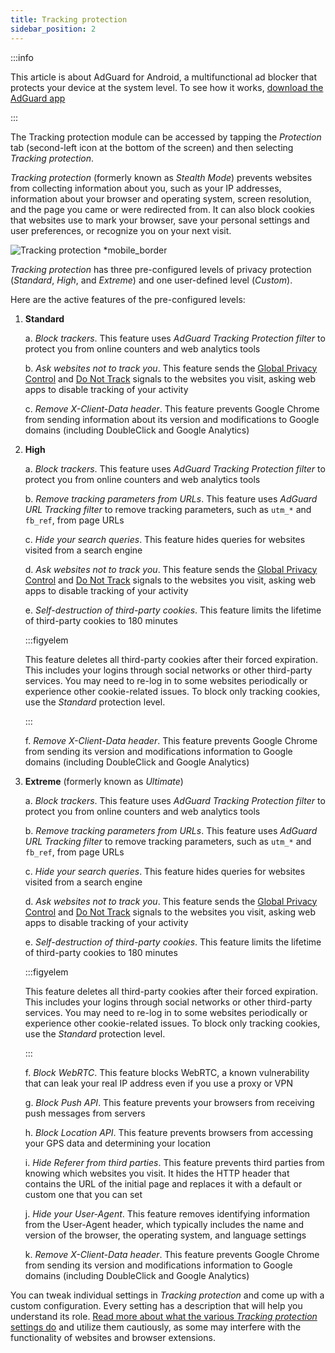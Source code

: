 ```yaml
---
title: Tracking protection
sidebar_position: 2
---
```


:::info

This article is about AdGuard for Android, a multifunctional ad blocker that protects your device at the system level. To see how it works, [download the AdGuard app](https://agrd.io/download-kb-adblock)

:::

The Tracking protection module can be accessed by tapping the _Protection_ tab (second-left icon at the bottom of the screen) and then selecting _Tracking protection_.

_Tracking protection_ (formerly known as _Stealth Mode_) prevents websites from collecting information about you, such as your IP addresses, information about your browser and operating system, screen resolution, and the page you came or were redirected from. It can also block cookies that websites use to mark your browser, save your personal settings and user preferences, or recognize you on your next visit.

![Tracking protection \*mobile_border](https://cdn.adtidy.org/blog/new/y5fuztracking_protection.png)

_Tracking protection_ has three pre-configured levels of privacy protection (_Standard_, _High_, and _Extreme_) and one user-defined level (_Custom_).

Here are the active features of the pre-configured levels:

1. **Standard**

    a. _Block trackers_. This feature uses _AdGuard Tracking Protection filter_ to protect you from online counters and web analytics tools

    b. _Ask websites not to track you_. This feature sends the [Global Privacy Control](https://globalprivacycontrol.org/) and [Do Not Track](https://en.wikipedia.org/wiki/Do_Not_Track) signals to the websites you visit, asking web apps to disable tracking of your activity

    c. _Remove X-Client-Data header_. This feature prevents Google Chrome from sending information about its version and modifications to Google domains (including DoubleClick and Google Analytics)

2. **High**

    a. _Block trackers_. This feature uses _AdGuard Tracking Protection filter_ to protect you from online counters and web analytics tools

    b. _Remove tracking parameters from URLs_. This feature uses _AdGuard URL Tracking filter_ to remove tracking parameters, such as `utm_*` and `fb_ref`, from page URLs

    c. _Hide your search queries_. This feature hides queries for websites visited from a search engine

    d. _Ask websites not to track you_. This feature sends the [Global Privacy Control](https://globalprivacycontrol.org/) and [Do Not Track](https://en.wikipedia.org/wiki/Do_Not_Track) signals to the websites you visit, asking web apps to disable tracking of your activity

    e. _Self-destruction of third-party cookies_. This feature limits the lifetime of third-party cookies to 180 minutes

    :::figyelem

    This feature deletes all third-party cookies after their forced expiration. This includes your logins through social networks or other third-party services. You may need to re-log in to some websites periodically or experience other cookie-related issues. To block only tracking cookies, use the _Standard_ protection level.

    :::

    f. _Remove X-Client-Data header_. This feature prevents Google Chrome from sending its version and modifications information to Google domains (including DoubleClick and Google Analytics)

3. **Extreme** (formerly known as _Ultimate_)

    a. _Block trackers_. This feature uses _AdGuard Tracking Protection filter_ to protect you from online counters and web analytics tools

    b. _Remove tracking parameters from URLs_. This feature uses _AdGuard URL Tracking filter_ to remove tracking parameters, such as `utm_*` and `fb_ref`, from page URLs

    c. _Hide your search queries_. This feature hides queries for websites visited from a search engine

    d. _Ask websites not to track you_. This feature sends the [Global Privacy Control](https://globalprivacycontrol.org/) and [Do Not Track](https://en.wikipedia.org/wiki/Do_Not_Track) signals to the websites you visit, asking web apps to disable tracking of your activity

    e. _Self-destruction of third-party cookies_. This feature limits the lifetime of third-party cookies to 180 minutes

    :::figyelem

    This feature deletes all third-party cookies after their forced expiration. This includes your logins through social networks or other third-party services. You may need to re-log in to some websites periodically or experience other cookie-related issues. To block only tracking cookies, use the _Standard_ protection level.

    :::

    f. _Block WebRTC_. This feature blocks WebRTC, a known vulnerability that can leak your real IP address even if you use a proxy or VPN

    g. _Block Push API_. This feature prevents your browsers from receiving push messages from servers

    h. _Block Location API_. This feature prevents browsers from accessing your GPS data and determining your location

    i. _Hide Referer from third parties_. This feature prevents third parties from knowing which websites you visit. It hides the HTTP header that contains the URL of the initial page and replaces it with a default or custom one that you can set

    j. _Hide your User-Agent_. This feature removes identifying information from the User-Agent header, which typically includes the name and version of the browser, the operating system, and language settings

    k. _Remove X-Client-Data header_. This feature prevents Google Chrome from sending its version and modifications information to Google domains (including DoubleClick and Google Analytics)

You can tweak individual settings in _Tracking protection_ and come up with a custom configuration. Every setting has a description that will help you understand its role. [Read more about what the various _Tracking protection_ settings do](/general/stealth-mode) and utilize them cautiously, as some may interfere with the functionality of websites and browser extensions.
